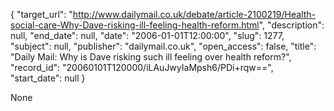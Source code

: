 {
  "target_url": "http://www.dailymail.co.uk/debate/article-2100219/Health-social-care-Why-Dave-risking-ill-feeling-health-reform.html", 
  "description": null, 
  "end_date": null, 
  "date": "2006-01-01T12:00:00", 
  "slug": 1277, 
  "subject": null, 
  "publisher": "dailymail.co.uk", 
  "open_access": false, 
  "title": "Daily Mail: Why is Dave risking such ill feeling over health reform?", 
  "record_id": "20060101T120000/iLAuJwyIaMpsh6/PDi+rqw==", 
  "start_date": null
}

None